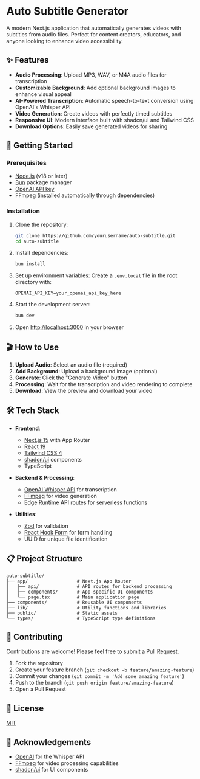 # Auto Subtitle Generator

A modern Next.js application that automatically generates videos with subtitles from audio files. Perfect for content creators, educators, and anyone looking to enhance video accessibility.

## ✨ Features

- **Audio Processing**: Upload MP3, WAV, or M4A audio files for transcription
- **Customizable Background**: Add optional background images to enhance visual appeal
- **AI-Powered Transcription**: Automatic speech-to-text conversion using OpenAI's Whisper API
- **Video Generation**: Create videos with perfectly timed subtitles
- **Responsive UI**: Modern interface built with shadcn/ui and Tailwind CSS
- **Download Options**: Easily save generated videos for sharing

## 🚀 Getting Started

### Prerequisites

- [Node.js](https://nodejs.org/) (v18 or later)
- [Bun](https://bun.sh/) package manager
- [OpenAI API key](https://platform.openai.com/api-keys)
- FFmpeg (installed automatically through dependencies)

### Installation

1. Clone the repository:
   ```bash
   git clone https://github.com/yourusername/auto-subtitle.git
   cd auto-subtitle
   ```

2. Install dependencies:
   ```bash
   bun install
   ```

3. Set up environment variables:
   Create a `.env.local` file in the root directory with:
   ```
   OPENAI_API_KEY=your_openai_api_key_here
   ```

4. Start the development server:
   ```bash
   bun dev
   ```

5. Open [http://localhost:3000](http://localhost:3000) in your browser

## 🎬 How to Use

1. **Upload Audio**: Select an audio file (required)
2. **Add Background**: Upload a background image (optional)
3. **Generate**: Click the "Generate Video" button
4. **Processing**: Wait for the transcription and video rendering to complete
5. **Download**: View the preview and download your video

## 🛠️ Tech Stack

- **Frontend**: 
  - [Next.js 15](https://nextjs.org/) with App Router
  - [React 19](https://react.dev/)
  - [Tailwind CSS 4](https://tailwindcss.com/)
  - [shadcn/ui](https://ui.shadcn.com/) components
  - TypeScript

- **Backend & Processing**:
  - [OpenAI Whisper API](https://platform.openai.com/docs/guides/speech-to-text) for transcription
  - [FFmpeg](https://ffmpeg.org/) for video generation
  - Edge Runtime API routes for serverless functions

- **Utilities**:
  - [Zod](https://zod.dev/) for validation
  - [React Hook Form](https://react-hook-form.com/) for form handling
  - UUID for unique file identification

## 📋 Project Structure

```
auto-subtitle/
├── app/                  # Next.js App Router
│   ├── api/              # API routes for backend processing
│   ├── components/       # App-specific UI components
│   └── page.tsx          # Main application page
├── components/           # Reusable UI components
├── lib/                  # Utility functions and libraries
├── public/               # Static assets
└── types/                # TypeScript type definitions
```

## 🤝 Contributing

Contributions are welcome! Please feel free to submit a Pull Request.

1. Fork the repository
2. Create your feature branch (`git checkout -b feature/amazing-feature`)
3. Commit your changes (`git commit -m 'Add some amazing feature'`)
4. Push to the branch (`git push origin feature/amazing-feature`)
5. Open a Pull Request

## 📝 License

[MIT](https://choosealicense.com/licenses/mit/)

## 🙏 Acknowledgements

- [OpenAI](https://openai.com/) for the Whisper API
- [FFmpeg](https://ffmpeg.org/) for video processing capabilities
- [shadcn/ui](https://ui.shadcn.com/) for UI components
